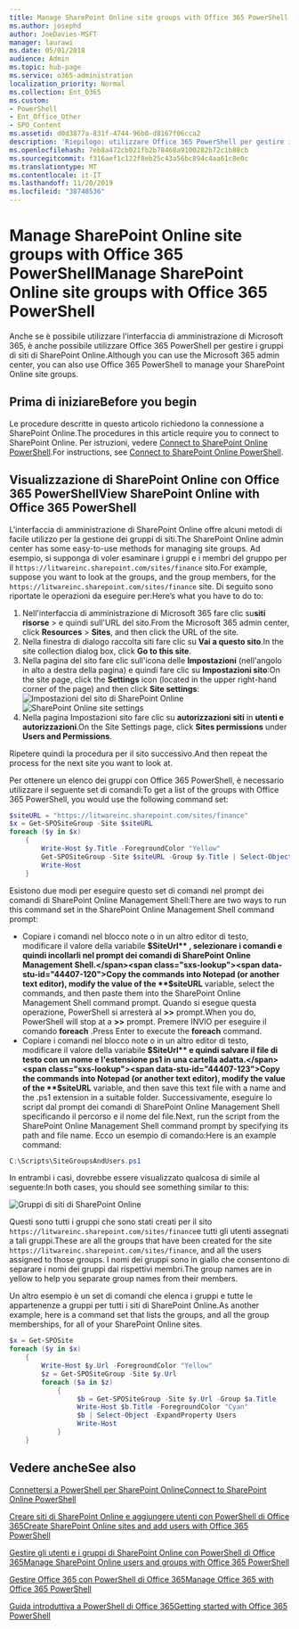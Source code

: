 ```yaml
---
title: Manage SharePoint Online site groups with Office 365 PowerShell
ms.author: josephd
author: JoeDavies-MSFT
manager: laurawi
ms.date: 05/01/2018
audience: Admin
ms.topic: hub-page
ms.service: o365-administration
localization_priority: Normal
ms.collection: Ent_O365
ms.custom:
- PowerShell
- Ent_Office_Other
- SPO_Content
ms.assetid: d0d3877a-831f-4744-96b0-d8167f06cca2
description: 'Riepilogo: utilizzare Office 365 PowerShell per gestire i gruppi di siti di SharePoint Online.'
ms.openlocfilehash: 7eb8a472cb021fb2b78468a9100282b72c1b88cb
ms.sourcegitcommit: f316aef1c122f8eb25c43a56bc894c4aa61c8e0c
ms.translationtype: MT
ms.contentlocale: it-IT
ms.lasthandoff: 11/20/2019
ms.locfileid: "38748536"
---
```

# <a name="manage-sharepoint-online-site-groups-with-office-365-powershell"></a><span data-ttu-id="44407-103">Manage SharePoint Online site groups with Office 365 PowerShell</span><span class="sxs-lookup"><span data-stu-id="44407-103">Manage SharePoint Online site groups with Office 365 PowerShell</span></span>

<span data-ttu-id="44407-104">Anche se è possibile utilizzare l'interfaccia di amministrazione di Microsoft 365, è anche possibile utilizzare Office 365 PowerShell per gestire i gruppi di siti di SharePoint Online.</span><span class="sxs-lookup"><span data-stu-id="44407-104">Although you can use the Microsoft 365 admin center, you can also use Office 365 PowerShell to manage your SharePoint Online site groups.</span></span>

## <a name="before-you-begin"></a><span data-ttu-id="44407-105">Prima di iniziare</span><span class="sxs-lookup"><span data-stu-id="44407-105">Before you begin</span></span>

<span data-ttu-id="44407-106">Le procedure descritte in questo articolo richiedono la connessione a SharePoint Online.</span><span class="sxs-lookup"><span data-stu-id="44407-106">The procedures in this article require you to connect to SharePoint Online.</span></span> <span data-ttu-id="44407-107">Per istruzioni, vedere [Connect to SharePoint Online PowerShell](https://docs.microsoft.com/powershell/sharepoint/sharepoint-online/connect-sharepoint-online?view=sharepoint-ps).</span><span class="sxs-lookup"><span data-stu-id="44407-107">For instructions, see [Connect to SharePoint Online PowerShell](https://docs.microsoft.com/powershell/sharepoint/sharepoint-online/connect-sharepoint-online?view=sharepoint-ps).</span></span>

## <a name="view-sharepoint-online-with-office-365-powershell"></a><span data-ttu-id="44407-108">Visualizzazione di SharePoint Online con Office 365 PowerShell</span><span class="sxs-lookup"><span data-stu-id="44407-108">View SharePoint Online with Office 365 PowerShell</span></span>

<span data-ttu-id="44407-109">L'interfaccia di amministrazione di SharePoint Online offre alcuni metodi di facile utilizzo per la gestione dei gruppi di siti.</span><span class="sxs-lookup"><span data-stu-id="44407-109">The SharePoint Online admin center has some easy-to-use methods for managing site groups.</span></span> <span data-ttu-id="44407-110">Ad esempio, si supponga di voler esaminare i gruppi e i membri del gruppo per il `https://litwareinc.sharepoint.com/sites/finance` sito.</span><span class="sxs-lookup"><span data-stu-id="44407-110">For example, suppose you want to look at the groups, and the group members, for the `https://litwareinc.sharepoint.com/sites/finance` site.</span></span> <span data-ttu-id="44407-111">Di seguito sono riportate le operazioni da eseguire per:</span><span class="sxs-lookup"><span data-stu-id="44407-111">Here’s what you have to do to:</span></span>

1. <span data-ttu-id="44407-112">Nell'interfaccia di amministrazione di Microsoft 365 fare clic su**siti** **risorse** > e quindi sull'URL del sito.</span><span class="sxs-lookup"><span data-stu-id="44407-112">From the Microsoft 365 admin center, click **Resources** > **Sites**, and then click the URL of the site.</span></span>
2. <span data-ttu-id="44407-113">Nella finestra di dialogo raccolta siti fare clic su **Vai a questo sito**.</span><span class="sxs-lookup"><span data-stu-id="44407-113">In the site collection dialog box, click **Go to this site**.</span></span>
3. <span data-ttu-id="44407-114">Nella pagina del sito fare clic sull'icona delle **Impostazioni** (nell'angolo in alto a destra della pagina) e quindi fare clic su **Impostazioni sito**:</span><span class="sxs-lookup"><span data-stu-id="44407-114">On the site page, click the **Settings** icon (located in the upper right-hand corner of the page) and then click **Site settings**:</span></span><br/>
<span data-ttu-id="44407-115">![Impostazioni del sito di SharePoint Online](media/spo-site-settings.png)</span><span class="sxs-lookup"><span data-stu-id="44407-115">![SharePoint Online site settings](media/spo-site-settings.png)</span></span><br/>
4. <span data-ttu-id="44407-116">Nella pagina Impostazioni sito fare clic su **autorizzazioni siti** in **utenti e autorizzazioni**.</span><span class="sxs-lookup"><span data-stu-id="44407-116">On the Site Settings page, click **Sites permissions** under **Users and Permissions**.</span></span>

<span data-ttu-id="44407-117">Ripetere quindi la procedura per il sito successivo.</span><span class="sxs-lookup"><span data-stu-id="44407-117">And then repeat the process for the next site you want to look at.</span></span>

<span data-ttu-id="44407-118">Per ottenere un elenco dei gruppi con Office 365 PowerShell, è necessario utilizzare il seguente set di comandi:</span><span class="sxs-lookup"><span data-stu-id="44407-118">To get a list of the groups with Office 365 PowerShell, you would use the following command set:</span></span>

```powershell
$siteURL = "https://litwareinc.sharepoint.com/sites/finance"
$x = Get-SPOSiteGroup -Site $siteURL
foreach ($y in $x)
    {
        Write-Host $y.Title -ForegroundColor "Yellow"
        Get-SPOSiteGroup -Site $siteURL -Group $y.Title | Select-Object -ExpandProperty Users
        Write-Host
    }
```

<span data-ttu-id="44407-119">Esistono due modi per eseguire questo set di comandi nel prompt dei comandi di SharePoint Online Management Shell:</span><span class="sxs-lookup"><span data-stu-id="44407-119">There are two ways to run this command set in the SharePoint Online Management Shell command prompt:</span></span>

- <span data-ttu-id="44407-120">Copiare i comandi nel blocco note o in un altro editor di testo, modificare il valore della variabile **$SiteUrl** , selezionare i comandi e quindi incollarli nel prompt dei comandi di SharePoint Online Management Shell.</span><span class="sxs-lookup"><span data-stu-id="44407-120">Copy the commands into Notepad (or another text editor), modify the value of the **$siteURL** variable, select the commands, and then paste them into the SharePoint Online Management Shell command prompt.</span></span> <span data-ttu-id="44407-121">Quando si esegue questa operazione, PowerShell si arresterà al **>>** prompt.</span><span class="sxs-lookup"><span data-stu-id="44407-121">When you do, PowerShell will stop at a **>>** prompt.</span></span> <span data-ttu-id="44407-122">Premere INVIO per eseguire il comando **foreach** .</span><span class="sxs-lookup"><span data-stu-id="44407-122">Press Enter to execute the **foreach** command.</span></span><br/>
- <span data-ttu-id="44407-123">Copiare i comandi nel blocco note o in un altro editor di testo, modificare il valore della variabile **$SiteUrl** e quindi salvare il file di testo con un nome e l'estensione ps1 in una cartella adatta.</span><span class="sxs-lookup"><span data-stu-id="44407-123">Copy the commands into Notepad (or another text editor), modify the value of the **$siteURL** variable, and then save this text file with a name and the .ps1 extension in a suitable folder.</span></span> <span data-ttu-id="44407-124">Successivamente, eseguire lo script dal prompt dei comandi di SharePoint Online Management Shell specificando il percorso e il nome del file.</span><span class="sxs-lookup"><span data-stu-id="44407-124">Next, run the script from the SharePoint Online Management Shell command prompt by specifying its path and file name.</span></span> <span data-ttu-id="44407-125">Ecco un esempio di comando:</span><span class="sxs-lookup"><span data-stu-id="44407-125">Here is an example command:</span></span>

```powershell
C:\Scripts\SiteGroupsAndUsers.ps1
```

<span data-ttu-id="44407-126">In entrambi i casi, dovrebbe essere visualizzato qualcosa di simile al seguente:</span><span class="sxs-lookup"><span data-stu-id="44407-126">In both cases, you should see something similar to this:</span></span>

![Gruppi di siti di SharePoint Online](media/SPO-site-groups.png)

<span data-ttu-id="44407-128">Questi sono tutti i gruppi che sono stati creati per il sito `https://litwareinc.sharepoint.com/sites/finance`e tutti gli utenti assegnati a tali gruppi.</span><span class="sxs-lookup"><span data-stu-id="44407-128">These are all the groups that have been created for the site `https://litwareinc.sharepoint.com/sites/finance`, and all the users assigned to those groups.</span></span> <span data-ttu-id="44407-129">I nomi dei gruppi sono in giallo che consentono di separare i nomi dei gruppi dai rispettivi membri.</span><span class="sxs-lookup"><span data-stu-id="44407-129">The group names are in yellow to help you separate group names from their members.</span></span>

<span data-ttu-id="44407-130">Un altro esempio è un set di comandi che elenca i gruppi e tutte le appartenenze a gruppi per tutti i siti di SharePoint Online.</span><span class="sxs-lookup"><span data-stu-id="44407-130">As another example, here is a command set that lists the groups, and all the group memberships, for all of your SharePoint Online sites.</span></span>

```powershell
$x = Get-SPOSite
foreach ($y in $x)
    {
        Write-Host $y.Url -ForegroundColor "Yellow"
        $z = Get-SPOSiteGroup -Site $y.Url
        foreach ($a in $z)
            {
                 $b = Get-SPOSiteGroup -Site $y.Url -Group $a.Title 
                 Write-Host $b.Title -ForegroundColor "Cyan"
                 $b | Select-Object -ExpandProperty Users
                 Write-Host
            }
    }
```
    
## <a name="see-also"></a><span data-ttu-id="44407-131">Vedere anche</span><span class="sxs-lookup"><span data-stu-id="44407-131">See also</span></span>

[<span data-ttu-id="44407-132">Connettersi a PowerShell per SharePoint Online</span><span class="sxs-lookup"><span data-stu-id="44407-132">Connect to SharePoint Online PowerShell</span></span>](https://docs.microsoft.com/powershell/sharepoint/sharepoint-online/connect-sharepoint-online?view=sharepoint-ps)

[<span data-ttu-id="44407-133">Creare siti di SharePoint Online e aggiungere utenti con PowerShell di Office 365</span><span class="sxs-lookup"><span data-stu-id="44407-133">Create SharePoint Online sites and add users with Office 365 PowerShell</span></span>](create-sharepoint-sites-and-add-users-with-powershell.md)

[<span data-ttu-id="44407-134">Gestire gli utenti e i gruppi di SharePoint Online con PowerShell di Office 365</span><span class="sxs-lookup"><span data-stu-id="44407-134">Manage SharePoint Online users and groups with Office 365 PowerShell</span></span>](manage-sharepoint-users-and-groups-with-powershell.md)

[<span data-ttu-id="44407-135">Gestire Office 365 con PowerShell di Office 365</span><span class="sxs-lookup"><span data-stu-id="44407-135">Manage Office 365 with Office 365 PowerShell</span></span>](manage-office-365-with-office-365-powershell.md)
  
[<span data-ttu-id="44407-136">Guida introduttiva a PowerShell di Office 365</span><span class="sxs-lookup"><span data-stu-id="44407-136">Getting started with Office 365 PowerShell</span></span>](getting-started-with-office-365-powershell.md)

